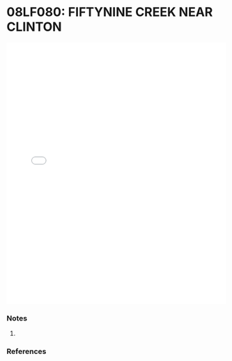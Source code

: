 # 08LF080: FIFTYNINE CREEK NEAR CLINTON

<iframe src="/_static/stations/08LF080_fdc.html" width="100%" height="600" frameborder="0"></iframe>

### Notes
1. 

### References

